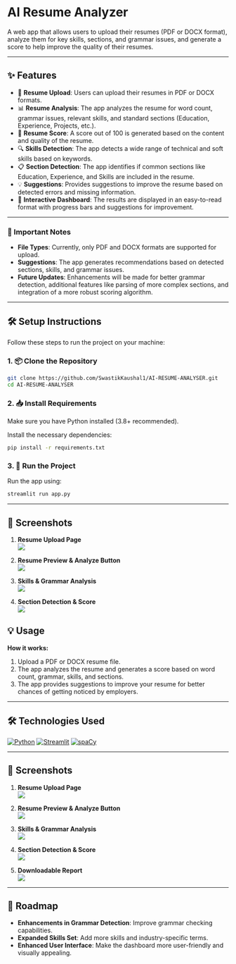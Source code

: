 # AI Resume Analyzer

A web app that allows users to upload their resumes (PDF or DOCX format), analyze them for key skills, sections, and grammar issues, and generate a score to help improve the quality of their resumes.

---

## ✨ Features

- 📄 **Resume Upload**: Users can upload their resumes in PDF or DOCX formats.
- 📊 **Resume Analysis**: The app analyzes the resume for word count, grammar issues, relevant skills, and standard sections (Education, Experience, Projects, etc.).
- 🧮 **Resume Score**: A score out of 100 is generated based on the content and quality of the resume.
- 🔍 **Skills Detection**: The app detects a wide range of technical and soft skills based on keywords.
- 📋 **Section Detection**: The app identifies if common sections like Education, Experience, and Skills are included in the resume.
- 💡 **Suggestions**: Provides suggestions to improve the resume based on detected errors and missing information.
- 🚀 **Interactive Dashboard**: The results are displayed in an easy-to-read format with progress bars and suggestions for improvement.

---

### 📝 Important Notes

- **File Types**: Currently, only PDF and DOCX formats are supported for upload.
- **Suggestions**: The app generates recommendations based on detected sections, skills, and grammar issues.
- **Future Updates**: Enhancements will be made for better grammar detection, additional features like parsing of more complex sections, and integration of a more robust scoring algorithm.

---

## 🛠️ Setup Instructions

Follow these steps to run the project on your machine:

### 1. 📦 Clone the Repository

```bash
git clone https://github.com/SwastikKaushal1/AI-RESUME-ANALYSER.git
cd AI-RESUME-ANALYSER
```

### 2. 📥 Install Requirements

Make sure you have Python installed (3.8+ recommended).

Install the necessary dependencies:

```bash
pip install -r requirements.txt
```

### 3. 🚀 Run the Project

Run the app using:

```bash
streamlit run app.py
```

---
## 📸 Screenshots

1. **Resume Upload Page**  
   ![](ss1.jpg)

2. **Resume Preview & Analyze Button**  
   ![](ss2.jpg)

3. **Skills & Grammar Analysis**  
   ![](ss3.jpg)

4. **Section Detection & Score**  
   ![](ss4.jpg)

## 💡 Usage

**How it works:**
1. Upload a PDF or DOCX resume file.
2. The app analyzes the resume and generates a score based on word count, grammar, skills, and sections.
3. The app provides suggestions to improve your resume for better chances of getting noticed by employers.

---

## 🛠️ Technologies Used

[![Python](https://img.shields.io/badge/Python-3.8%2B-blue?style=for-the-badge&logo=python&logoColor=white)](https://www.python.org/)
[![Streamlit](https://img.shields.io/badge/Streamlit-1.0-blue?style=for-the-badge&logo=streamlit&logoColor=white)](https://streamlit.io/)
[![spaCy](https://img.shields.io/badge/spaCy-3.7-blue?style=for-the-badge&logo=spacy&logoColor=white)](https://spacy.io/)

---

## 📸 Screenshots

1. **Resume Upload Page**  
   ![](ss1.jpg)

2. **Resume Preview & Analyze Button**  
   ![](ss2.jpg)

3. **Skills & Grammar Analysis**  
   ![](ss3.jpg)

4. **Section Detection & Score**  
   ![](ss4.jpg)

5. **Downloadable Report**  
   ![](ss5.jpg)

---

## 🚧 Roadmap

- **Enhancements in Grammar Detection**: Improve grammar checking capabilities.
- **Expanded Skills Set**: Add more skills and industry-specific terms.
- **Enhanced User Interface**: Make the dashboard more user-friendly and visually appealing.
